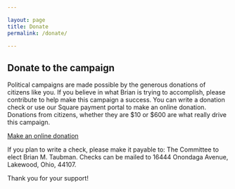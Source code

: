 ```yaml
---

layout: page
title: Donate
permalink: /donate/

---
```


## Donate to the campaign

Political campaigns are made possible by the generous donations of citizens like you. If you believe in what Brian is trying to accomplish, please contribute to help make this campaign a success. You can write a donation check or use our Square payment portal to make an online donation. Donations from citizens, whether they are $10 or $600 are what really drive this campaign. 

<a href="https://squareup.com/market/committee-to-elect-brian-m-taubman" target="_blank" class="btn btn-primary">Make an online donation</a>

If you plan to write a check, please make it payable to: The Committee to elect Brian M. Taubman. Checks can be mailed to 16444 Onondaga Avenue, Lakewood, Ohio, 44107. 

Thank you for your support!

 
